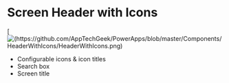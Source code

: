 # Screen Header with Icons
[![(https://github.com/AppTechGeek/PowerApps/blob/master/Components/HeaderWithIcons/HeaderWithIcons.png)](https://github.com/AppTechGeek/PowerApps/blob/master/Components/HeaderWithIcons/HeaderWithIcons.png)
- Configurable icons & icon titles
- Search box
- Screen title

